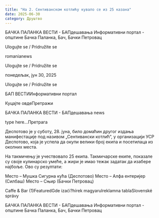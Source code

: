```yaml
---
title: "На 2. Сентиванском котлићу кувало се из 25 казана"
date: 2025-06-30
category: Друштво
---
```


БАЧКА ПАЛАНКА ВЕСТИ - БАПдешавања Информативни портал - општине Бачка Паланка, Бач, Бачки Петровац

Ulogujte se / Pridružite se

romanianews

Ulogujte se / Pridružite se

понедељак, јун 30, 2025

Ulogujte se / Pridružite se

БАП ВЕСТИИнформативни портал

Куцајте овдеПретражи

БАЧКА ПАЛАНКА ВЕСТИ - БАПдешавања news

type here...Претрага

Деспотово је у суботу, 28. јуна, било домаћин другог издања манифестације под називом „Сентивански котлић“, у организацији УСР Деспотово, која је успела да окупи велики број екипа и посетилаца из околних места.

На такмичењу је учествовало 25 екипа. Такмичарске екипе, показале су своје кулинарско умеће, а жири је имао тежак задатак да изабере најбоље.
Ово су резултати:



Место – Мушка Сигурна кућа (Деспотово)
Место – Алфа ентеријер (Силбаш)
Место – Сњир (Бачки Петровац)

Caffe & Bar (1)FeaturedGde izaći?hírek magyarulreklamna tablaSlovenské správy

БАЧКА ПАЛАНКА ВЕСТИ - БАПдешавања Информативни портал - општине Бачка Паланка, Бач, Бачки Петровац
